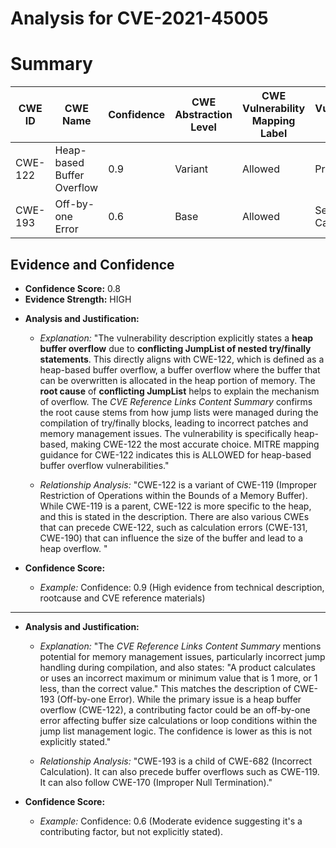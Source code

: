 # Analysis for CVE-2021-45005

# Summary
| CWE ID | CWE Name | Confidence | CWE Abstraction Level | CWE Vulnerability Mapping Label | CWE-Vulnerability Mapping Notes |
|---|---|---|---|---|---|
| CWE-122 | Heap-based Buffer Overflow | 0.9 | Variant | Allowed | Primary CWE |
| CWE-193 | Off-by-one Error | 0.6 | Base | Allowed | Secondary Candidate |

## Evidence and Confidence

*   **Confidence Score:** 0.8
*   **Evidence Strength:** HIGH

- **Analysis and Justification:**  
  - *Explanation:* "The vulnerability description explicitly states a **heap buffer overflow** due to **conflicting JumpList of nested try/finally statements**. This directly aligns with CWE-122, which is defined as a heap-based buffer overflow, a buffer overflow where the buffer that can be overwritten is allocated in the heap portion of memory. The **root cause** of **conflicting JumpList** helps to explain the mechanism of overflow. The *CVE Reference Links Content Summary* confirms the root cause stems from how jump lists were managed during the compilation of try/finally blocks, leading to incorrect patches and memory management issues. The vulnerability is specifically heap-based, making CWE-122 the most accurate choice. MITRE mapping guidance for CWE-122 indicates this is ALLOWED for heap-based buffer overflow vulnerabilities."
  
  - *Relationship Analysis:* "CWE-122 is a variant of CWE-119 (Improper Restriction of Operations within the Bounds of a Memory Buffer). While CWE-119 is a parent, CWE-122 is more specific to the heap, and this is stated in the description. There are also various CWEs that can precede CWE-122, such as calculation errors (CWE-131, CWE-190) that can influence the size of the buffer and lead to a heap overflow. "

- **Confidence Score:**  
  - *Example:* Confidence: 0.9 (High evidence from technical description, rootcause and CVE reference materials)

---

- **Analysis and Justification:**  
  - *Explanation:* "The *CVE Reference Links Content Summary* mentions potential for memory management issues, particularly incorrect jump handling during compilation, and also states: "A product calculates or uses an incorrect maximum or minimum value that is 1 more, or 1 less, than the correct value." This matches the description of CWE-193 (Off-by-one Error). While the primary issue is a heap buffer overflow (CWE-122), a contributing factor could be an off-by-one error affecting buffer size calculations or loop conditions within the jump list management logic. The confidence is lower as this is not explicitly stated."
  
  - *Relationship Analysis:* "CWE-193 is a child of CWE-682 (Incorrect Calculation). It can also precede buffer overflows such as CWE-119. It can also follow CWE-170 (Improper Null Termination)."

- **Confidence Score:**  
  - *Example:* Confidence: 0.6 (Moderate evidence suggesting it's a contributing factor, but not explicitly stated).